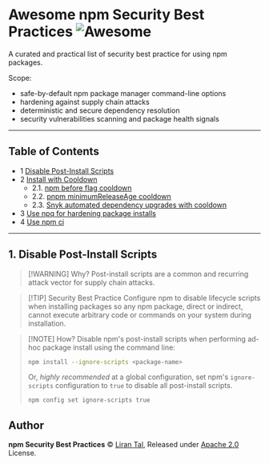 # Awesome npm Security Best Practices ![Awesome](https://cdn.rawgit.com/sindresorhus/awesome/d7305f38d29fed78fa85652e3a63e154dd8e8829/media/badge.svg)

A curated and practical list of security best practice for using npm packages.

Scope:
- safe-by-default npm package manager command-line options
- hardening against supply chain attacks
- deterministic and secure dependency resolution
- security vulnerabilities scanning and package health signals

---

## Table of Contents

- 1 [Disable Post-Install Scripts](#1-disable-post-install-scripts)
- 2 [Install with Cooldown](#2-install-with-cooldown)
  - 2.1. [npm before flag cooldown](#21-npm-before-flag-cooldown)
  - 2.2. [pnpm minimumReleaseAge cooldown](#22-pnpm-minimumreleaseage-cooldown)
  - 2.3. [Snyk automated dependency upgrades with cooldown](#23-snyk-automated-dependency-upgrades-with-cooldown)
- 3 [Use npq for hardening package installs](#3-use-npq-for-hardening-package-installs)
- 4 [Use npm ci](#4-use-npm-ci)

---

## 1. Disable Post-Install Scripts

> [!WARNING] Why?
> Post-install scripts are a common and recurring attack vector for supply chain attacks.
>

> [!TIP] Security Best Practice
> Configure npm to disable lifecycle scripts when installing packages so any npm package, direct or indirect, cannot execute arbitrary code or commands on your system during installation.

> [!NOTE] How?
> Disable npm's post-install scripts when performing ad-hoc package install using the command line:
> ```bash
> npm install --ignore-scripts <package-name>
> ```
> Or, *highly recommended* at a global configuration, set npm's `ignore-scripts` configuration to `true` to disable all post-install scripts.
> ```bash
> npm config set ignore-scripts true
> ```


## Author

**npm Security Best Practices** © [Liran Tal](https://github.com/lirantal), Released under [Apache 2.0](./LICENSE) License.